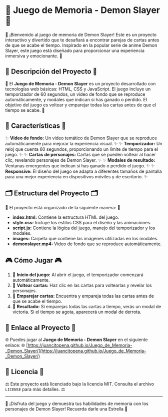 # 🎴 Juego de Memoria - Demon Slayer 🎴

🎉 ¡Bienvenido al juego de memoria de Demon Slayer! Este es un proyecto interactivo y divertido que te desafiará a encontrar parejas de cartas antes de que se acabe el tiempo. Inspirado en la popular serie de anime Demon Slayer, este juego está diseñado para proporcionar una experiencia inmersiva y emocionante. 🎉

## 📝 Descripción del Proyecto 📝

📜 El **Juego de Memoria - Demon Slayer** es un proyecto desarrollado con tecnologías web básicas: HTML, CSS y JavaScript. El juego incluye un temporizador de 60 segundos, un video de fondo que se reproduce automáticamente, y modales que indican si has ganado o perdido. El objetivo del juego es voltear y emparejar todas las cartas antes de que el tiempo se acabe. 📜

## 🌟 Características 🌟

✨ **Video de fondo:** Un video temático de Demon Slayer que se reproduce automáticamente para mejorar la experiencia visual. ✨
✨ **Temporizador:** Un reloj que cuenta 60 segundos, proporcionando un límite de tiempo para el juego. ✨
✨ **Cartas de personajes:** Cartas que se pueden voltear al hacer clic, revelando personajes de Demon Slayer. ✨
✨ **Modales de resultado:** Ventanas emergentes que indican si has ganado o perdido el juego. ✨
✨ **Responsive:** El diseño del juego se adapta a diferentes tamaños de pantalla para una mejor experiencia en dispositivos móviles y de escritorio. ✨

## 🗂️ Estructura del Proyecto 🗂️

📁 El proyecto está organizado de la siguiente manera: 📁

- **index.html:** Contiene la estructura HTML del juego.
- **style.css:** Incluye los estilos CSS para el diseño y las animaciones.
- **script.js:** Contiene la lógica del juego, manejo del temporizador y los modales.
- **images:** Carpeta que contiene las imágenes utilizadas en los modales.
- **demonslayer.mp4:** Video de fondo que se reproduce automáticamente.

## 🎮 Cómo Jugar 🎮

1. 🎲 **Inicio del juego:** Al abrir el juego, el temporizador comenzará automáticamente.
2. 🎲 **Voltear cartas:** Haz clic en las cartas para voltearlas y revelar los personajes.
3. 🎲 **Emparejar cartas:** Encuentra y empareja todas las cartas antes de que se acabe el tiempo.
4. 🎲 **Resultado:** Si emparejas todas las cartas a tiempo, verás un modal de victoria. Si el tiempo se agota, aparecerá un modal de derrota.

## 🔗 Enlace al Proyecto 🔗

🌐 Puedes jugar al **Juego de Memoria - Demon Slayer** en el siguiente enlace: 🌐
[https://juancitopena.github.io/Juego_de_Memoria-_Demon_Slayer/](https://juancitopena.github.io/Juego_de_Memoria-_Demon_Slayer/)

## 📜 Licencia 📜

⚖️ Este proyecto está licenciado bajo la licencia MIT. Consulta el archivo `LICENSE` para más detalles. ⚖️

---

🎉 ¡Disfruta del juego y demuestra tus habilidades de memoria con los personajes de Demon Slayer! Recuerda darle una Estrella 🎉
